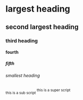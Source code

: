 # largest heading
## second largest heading
### third heading
#### fourth
##### fifth
###### smallest heading

<sub> this is a sub script </sub>
<sup> this is a super script </sup>
